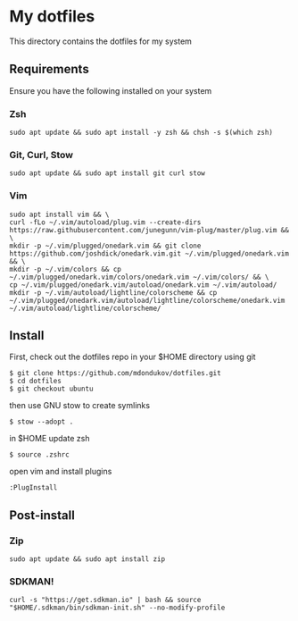 # My dotfiles
This directory contains the dotfiles for my system

## Requirements
Ensure you have the following installed on your system

### Zsh
```
sudo apt update && sudo apt install -y zsh && chsh -s $(which zsh)
```

### Git, Curl, Stow
```
sudo apt update && sudo apt install git curl stow
```

### Vim
```
sudo apt install vim && \
curl -fLo ~/.vim/autoload/plug.vim --create-dirs https://raw.githubusercontent.com/junegunn/vim-plug/master/plug.vim && \
mkdir -p ~/.vim/plugged/onedark.vim && git clone https://github.com/joshdick/onedark.vim.git ~/.vim/plugged/onedark.vim && \
mkdir -p ~/.vim/colors && cp ~/.vim/plugged/onedark.vim/colors/onedark.vim ~/.vim/colors/ && \
cp ~/.vim/plugged/onedark.vim/autoload/onedark.vim ~/.vim/autoload/
mkdir -p ~/.vim/autoload/lightline/colorscheme && cp ~/.vim/plugged/onedark.vim/autoload/lightline/colorscheme/onedark.vim ~/.vim/autoload/lightline/colorscheme/
```

## Install
First, check out the dotfiles repo in your $HOME directory using git
```
$ git clone https://github.com/mdondukov/dotfiles.git
$ cd dotfiles
$ git checkout ubuntu
```
then use GNU stow to create symlinks
```
$ stow --adopt .
```
in $HOME update zsh
```
$ source .zshrc
```
open vim and install plugins
```
:PlugInstall
```

## Post-install

### Zip
```
sudo apt update && sudo apt install zip
```

### SDKMAN!
```
curl -s "https://get.sdkman.io" | bash && source "$HOME/.sdkman/bin/sdkman-init.sh" --no-modify-profile
```
